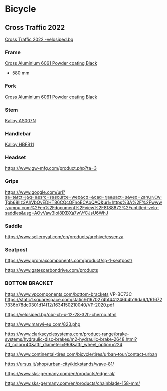 # Bicycle

## Cross Traffic 2022 
[Cross Traffic 2022 -velosiped.bg](https://velosiped.bg/cross-traffic-urban-8-spd-belt-28-2022.html)

### Frame 
[Cross Aluminium 6061 Powder coating Black]()
* 580 mm
### Fork
[Cross Aluminium 6061 Powder coating Black]()

### Stem
[Kalloy AS007N](https://www.kalloyuno.com/product/stems/rigid/as007n)

### Handlebar
[Kalloy HBFB11](https://www.kalloyuno.com/product/handlebars/flat/hbfb11)

### Headset
https://www.gw-mfg.com/product.php?ta=3

### Grips
https://www.google.com/url?sa=t&rct=j&q=&esrc=s&source=web&cd=&cad=rja&uact=8&ved=2ahUKEwiTgb68lIz3AhVbQvEDHT86CQcQFnoECAoQAQ&url=https%3A%2F%2Fwww.yumpu.com%2Fen%2Fdocument%2Fview%2F8188872%2Funtitled-velo-saddles&usg=AOvVaw3IoI8lXBXa7wVfCJsU6WhJ

### Saddle
https://www.selleroyal.com/en/products/archive/essenza

### Seatpost
https://www.promaxcomponents.com/product/sp-1-seatpost/

https://www.gatescarbondrive.com/products

### BOTTOM BRACKET
https://www.vpcomponents.com/bottom-brackets 
VP-BC73C https://static1.squarespace.com/static/61670274bf441246b4b16da6/t/616727336b78dc0301d14f12/1634150210040/VP-2020.pdf

https://velosiped.bg/obr-ch-x-12-28-32h-cherno.html

https://www.marwi-eu.com/823.php

https://www.clarkscyclesystems.com/product-range/brake-systems/hydraulic-disc-brakes/m2-hydraulic-brake-2648.html?att_color=40&attr_diameter=969&attr_wheel_option=224

https://www.continental-tires.com/bicycle/tires/urban-tour/contact-urban

https://ursus.it/shop/urban-city/kickstands/wave-81/

https://www.sks-germany.com/en/products/edge-al/

https://www.sks-germany.com/en/products/chainblade-158-mm/


